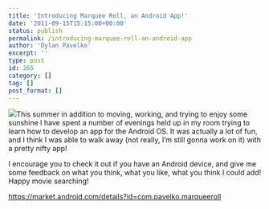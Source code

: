 ```yaml
---
title: 'Introducing Marquee Roll, an Android App!'
date: '2011-09-15T15:15:00+00:00'
status: publish
permalink: /introducing-marquee-roll-an-android-app
author: 'Dylan Pavelko'
excerpt: ''
type: post
id: 265
category: []
tag: []
post_format: []
---
```

![](https://g0.gstatic.com/android/market/com.pavelko.marqueeroll/hi-256-0-3c60fe9dfa1b6a463118b0ec8a81d379dcbf2800)This summer in addition to moving, working, and trying to enjoy some sunshine I have spent a number of evenings held up in my room trying to learn how to develop an app for the Android OS. It was actually a lot of fun, and I think I was able to walk away (not really, I’m still gonna work on it) with a pretty nifty app!

I encourage you to check it out if you have an Android device, and give me some feedback on what you think, what you like, what you think I could add! Happy movie searching!

<https://market.android.com/details?id=com.pavelko.marqueeroll>